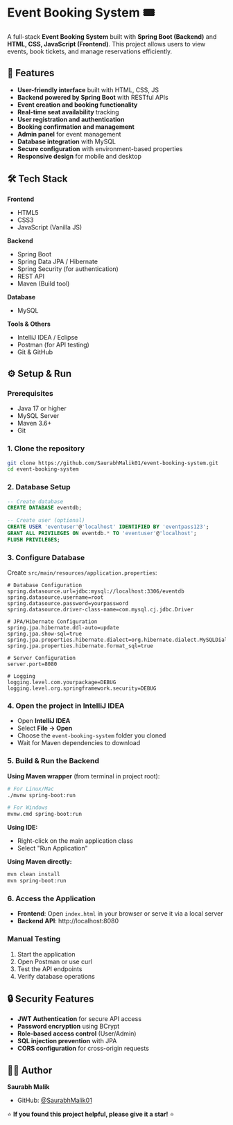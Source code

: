 # Event Booking System 🎟️

A full-stack **Event Booking System** built with **Spring Boot (Backend)** and **HTML, CSS, JavaScript (Frontend)**. This project allows users to view events, book tickets, and manage reservations efficiently.

## 🚀 Features

- **User-friendly interface** built with HTML, CSS, JS
- **Backend powered by Spring Boot** with RESTful APIs
- **Event creation and booking functionality**
- **Real-time seat availability** tracking
- **User registration and authentication**
- **Booking confirmation and management**
- **Admin panel** for event management
- **Database integration** with MySQL
- **Secure configuration** with environment-based properties
- **Responsive design** for mobile and desktop

## 🛠️ Tech Stack

**Frontend**
- HTML5
- CSS3
- JavaScript (Vanilla JS)

**Backend**
- Spring Boot
- Spring Data JPA / Hibernate
- Spring Security (for authentication)
- REST API
- Maven (Build tool)

**Database**
- MySQL

**Tools & Others**
- IntelliJ IDEA / Eclipse
- Postman (for API testing)
- Git & GitHub

## ⚙️ Setup & Run

### Prerequisites
- Java 17 or higher
- MySQL Server
- Maven 3.6+
- Git

### 1. Clone the repository
```bash
git clone https://github.com/SaurabhMalik01/event-booking-system.git
cd event-booking-system
```

### 2. Database Setup
```sql
-- Create database
CREATE DATABASE eventdb;

-- Create user (optional)
CREATE USER 'eventuser'@'localhost' IDENTIFIED BY 'eventpass123';
GRANT ALL PRIVILEGES ON eventdb.* TO 'eventuser'@'localhost';
FLUSH PRIVILEGES;
```

### 3. Configure Database
Create `src/main/resources/application.properties`:
```properties
# Database Configuration
spring.datasource.url=jdbc:mysql://localhost:3306/eventdb
spring.datasource.username=root
spring.datasource.password=yourpassword
spring.datasource.driver-class-name=com.mysql.cj.jdbc.Driver

# JPA/Hibernate Configuration
spring.jpa.hibernate.ddl-auto=update
spring.jpa.show-sql=true
spring.jpa.properties.hibernate.dialect=org.hibernate.dialect.MySQLDialect
spring.jpa.properties.hibernate.format_sql=true

# Server Configuration
server.port=8080

# Logging
logging.level.com.yourpackage=DEBUG
logging.level.org.springframework.security=DEBUG
```

### 4. Open the project in IntelliJ IDEA
- Open **IntelliJ IDEA**
- Select **File → Open**
- Choose the `event-booking-system` folder you cloned
- Wait for Maven dependencies to download

### 5. Build & Run the Backend
**Using Maven wrapper** (from terminal in project root):
```bash
# For Linux/Mac
./mvnw spring-boot:run

# For Windows
mvnw.cmd spring-boot:run
```

**Using IDE:**
- Right-click on the main application class
- Select "Run Application"

**Using Maven directly:**
```bash
mvn clean install
mvn spring-boot:run
```

### 6. Access the Application
- **Frontend**: Open `index.html` in your browser or serve it via a local server
- **Backend API**: http://localhost:8080


### Manual Testing
1. Start the application
2. Open Postman or use curl
3. Test the API endpoints
4. Verify database operations

## 🔒 Security Features

- **JWT Authentication** for secure API access
- **Password encryption** using BCrypt
- **Role-based access control** (User/Admin)
- **SQL injection prevention** with JPA
- **CORS configuration** for cross-origin requests


## 👨‍💻 Author

**Saurabh Malik**
- GitHub: [@SaurabhMalik01](https://github.com/SaurabhMalik01)


⭐ **If you found this project helpful, please give it a star!** ⭐
